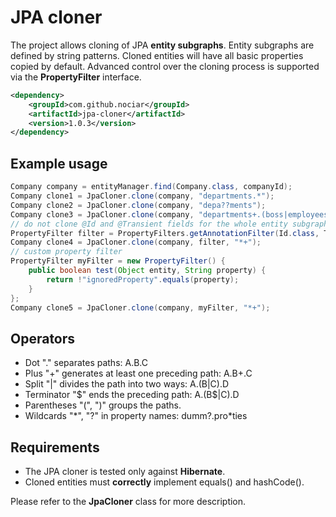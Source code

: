 
# JPA cloner #

The project allows cloning of JPA **entity subgraphs**. Entity subgraphs are defined by string patterns.
Cloned entities will have all basic properties copied by default.
Advanced control over the cloning process is supported via the **PropertyFilter** interface.
```xml
<dependency>
    <groupId>com.github.nociar</groupId>
    <artifactId>jpa-cloner</artifactId>
    <version>1.0.3</version>
</dependency>
```

## Example usage
```java
Company company = entityManager.find(Company.class, companyId);
Company clone1 = JpaCloner.clone(company, "departments.*");
Company clone2 = JpaCloner.clone(company, "depa??ments");
Company clone3 = JpaCloner.clone(company, "departments+.(boss|employees).address");
// do not clone @Id and @Transient fields for the whole entity subgraph:
PropertyFilter filter = PropertyFilters.getAnnotationFilter(Id.class, Transient.class);
Company clone4 = JpaCloner.clone(company, filter, "*+");
// custom property filter
PropertyFilter myFilter = new PropertyFilter() {
    public boolean test(Object entity, String property) {
        return !"ignoredProperty".equals(property);
    }
};
Company clone5 = JpaCloner.clone(company, myFilter, "*+");
```

## Operators
- Dot "." separates paths: A.B.C
- Plus "+" generates at least one preceding path: A.B+.C
- Split "|" divides the path into two ways: A.(B|C).D
- Terminator "$" ends the preceding path: A.(B$|C).D
- Parentheses "(", ")" groups the paths.
- Wildcards "\*", "?" in property names: dumm?.pro\*ties

## Requirements
- The JPA cloner is tested only against **Hibernate**.
- Cloned entities must **correctly** implement equals() and hashCode().

Please refer to the **JpaCloner** class for more description.